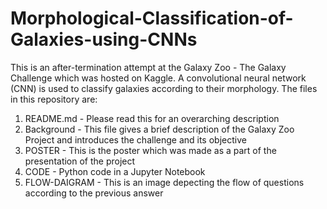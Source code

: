 # Morphological-Classification-of-Galaxies-using-CNNs
This is an after-termination attempt at the Galaxy Zoo - The Galaxy Challenge which was hosted on Kaggle. A convolutional neural network (CNN) is used to classify galaxies according to their morphology. 
The files in this repository are:
1. README.md - Please read this for an overarching description
2. Background - This file gives a brief description of the Galaxy Zoo Project and introduces the challenge and its objective
3. POSTER - This is the poster which was made as a part of the presentation of the project
4. CODE - Python code in a Jupyter Notebook
5. FLOW-DAIGRAM - This is an image depecting the flow of questions according to the previous answer
